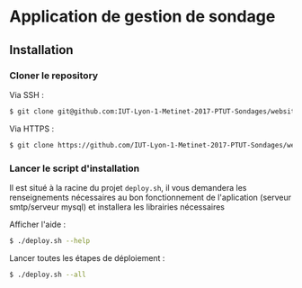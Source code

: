 # Application de gestion de sondage

## Installation

### Cloner le repository

Via SSH :

```bash
$ git clone git@github.com:IUT-Lyon-1-Metinet-2017-PTUT-Sondages/website.git
```
Via HTTPS :

```bash
$ git clone https://github.com/IUT-Lyon-1-Metinet-2017-PTUT-Sondages/website.git
```

### Lancer le script d'installation

Il est situé à la racine du projet `deploy.sh`, il vous demandera les renseignements nécessaires au bon fonctionnement de l'aplication (serveur smtp/serveur mysql) et installera les librairies nécessaires

Afficher l'aide :
```bash
$ ./deploy.sh --help
```

Lancer toutes les étapes de déploiement :
```bash
$ ./deploy.sh --all
```
